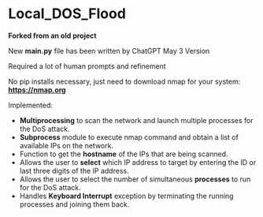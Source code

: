 # Local_DOS_Flood

**Forked from an old project**

New **main.py** file has been written by ChatGPT May 3 Version

Required a lot of human prompts and refinement

No pip installs necessary, just need to download nmap for your system: **https://nmap.org**



Implemented:
* **Multiprocessing** to scan the network and launch multiple processes for the DoS attack.
* **Subprocess** module to execute nmap command and obtain a list of available IPs on the network.
* Function to get the **hostname** of the IPs that are being scanned.
* Allows the user to **select** which IP address to target by entering the ID or last three digits of the IP address.
* Allows the user to select the number of simultaneous **processes** to run for the DoS attack.
* Handles **Keyboard Interrupt** exception by terminating the running processes and joining them back.

